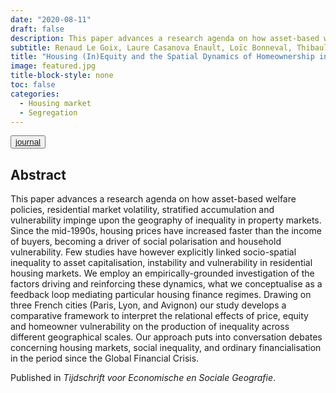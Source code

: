 ```yaml
---
date: "2020-08-11"
draft: false
description: This paper advances a research agenda on how asset-based welfare policies, residential market volatility, stratified accumulation and vulnerability impinge upon the geography of inequality in property markets.
subtitle: Renaud Le Goix, Laure Casanova Enault, Loïc Bonneval, Thibault Le Corre, Eliza Benites‐Gambirazio, Guilhem Boulay, William Kutz, Natacha Aveline‐Dubach, Julien Migozzi, Ronan Ysebaert <br> Published in *Tijdschrift voor Economische en Sociale Geografie*
title: "Housing (In)Equity and the Spatial Dynamics of Homeownership in France: A Research Agenda"
image: featured.jpg
title-block-style: none
toc: false
categories: 
  - Housing market
  - Segregation
---
```



<button type="button" class="btn btn-outline-success"><a href="https://doi.org/10.1111/tesg.12460">journal</a></button>

## Abstract



This paper advances a research agenda on how asset-based welfare policies, residential market volatility, stratified accumulation and vulnerability impinge upon the geography of inequality in property markets. Since the mid-1990s, housing prices have increased faster than the income of buyers, becoming a driver of social polarisation and household vulnerability. Few studies have however explicitly linked socio-spatial inequality to asset capitalisation, instability and vulnerability in residential housing markets. We employ an empirically-grounded investigation of the factors driving and reinforcing these dynamics, what we conceptualise as a feedback loop mediating particular housing finance regimes. Drawing on three French cities (Paris, Lyon, and Avignon) our study develops a comparative framework to interpret the relational effects of price, equity and homeowner vulnerability on the production of inequality across different geographical scales. Our approach puts into conversation debates concerning housing markets, social inequality, and ordinary financialisation in the period since the Global Financial Crisis.


Published in *Tijdschrift voor Economische en Sociale Geografie*.
